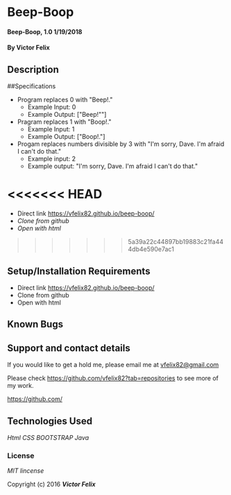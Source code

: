 # Beep-Boop

#### Beep-Boop, 1.0 1/19/2018

#### By **Victor Felix**

## Description

##Specifications

* Program replaces 0 with "Beep!."
  * Example Input: 0
  * Example Output: ["Beep!""]
* Pragram replaces 1 with "Boop!."
  * Example Input: 1
  * Example Output: ["Boop!."]
* Progam replaces numbers divisible by 3 with "I'm sorry, Dave. I'm afraid I can't do that."
  * Example input: 2
  * Example output: "I'm sorry, Dave. I'm afraid I can't do that."

<<<<<<< HEAD
=======
* Direct link https://vfelix82.github.io/beep-boop/
* _Clone from github_
* _Open with html_
>>>>>>> 5a39a22c44897bb19883c21fa444db4e590e7ac1

## Setup/Installation Requirements

* Direct link https://vfelix82.github.io/beep-boop/
* Clone from github
* Open with html
## Known Bugs

## Support and contact details

If you would like to get a hold me, please email me at vfelix82@gmail.com

Please check https://github.com/vfelix82?tab=repositories to see more of my work.

https://github.com/

## Technologies Used

_Html_
_CSS_
_BOOTSTRAP_
_Java_

### License

_MIT lincense_

Copyright (c) 2016 **_Victor Felix_**
